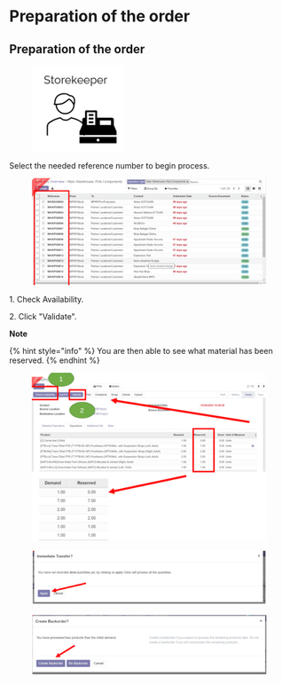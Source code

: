 # Preparation of the order

## **Preparation of the order**

<figure><img src="../../../.gitbook/assets/image (38).png" alt=""><figcaption></figcaption></figure>

Select the needed reference number to begin process.

<figure><img src="../../../.gitbook/assets/image (39).png" alt=""><figcaption></figcaption></figure>

1\. Check Availability.&#x20;

2\. Click "Validate".

**Note**

{% hint style="info" %}
You are then able to see what material has been reserved.
{% endhint %}

<figure><img src="../../../.gitbook/assets/image (40).png" alt=""><figcaption></figcaption></figure>

<figure><img src="../../../.gitbook/assets/image (41).png" alt=""><figcaption></figcaption></figure>

<figure><img src="../../../.gitbook/assets/image (42).png" alt=""><figcaption></figcaption></figure>

